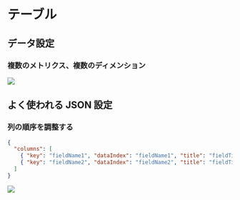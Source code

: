 # テーブル

## データ設定

### 複数のメトリクス、複数のディメンション

![](https://static-docs.nocobase.com/202410101142369.png)

## よく使われる JSON 設定

### 列の順序を調整する

```json
{
  "columns": [
    { "key": "fieldName1", "dataIndex": "fieldName1", "title": "fieldTitle1" },
    { "key": "fieldName2", "dataIndex": "fieldName2", "title": "fieldTitle2" }
  ]
}
```

![](https://static-docs.nocobase.com/202410101145770.png)
